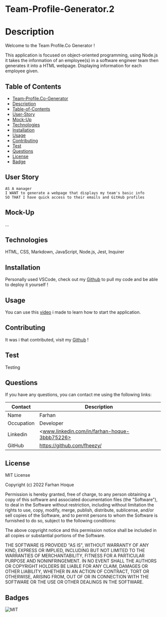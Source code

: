 # Team-Profile-Generator.2
                                                                                                                                                                                                        
# Description 

Welcome to the Team Profile.Co Generator !

This application is focused on object-oriented programming, using Node.js it takes the information of an employee(s) in a software engineer team then generates it into a HTML
webpage. Displaying information for each employee given. 

## Table of Contents 
- [Team-Profile.Co-Generator](#team-profileco-generator)
- [Description](#description)
- [Table-of-Contents](#table-of-contents)
- [User-Story](#user-story)
- [Mock-Up](#mock-up)
- [Technologies](#technologies)
- [Installation](#installation)
- [Usage](#usage)
- [Contributing](#contributing)
- [Test](#test)
- [Questions](#questions)
- [License](#license)
- [Badge](#badges)

## User Story 

~~~
AS A manager
I WANT to generate a webpage that displays my team's basic info
SO THAT I have quick access to their emails and GitHub profiles
~~~

## Mock-Up

...

## Technologies 

HTML, CSS, Markdown, JavaScript, Node.js, Jest, Inquirer

## Installation 

Personally used VSCode, check out my [Github](https://github.com/fheezy/Team-Profile-Generator.2.git) to pull my code and be able to deploy it yourself !

## Usage 

You can use this [video](https://drive.google.com/file/d/1sLjpFQjlc0bDqLuiYoGGrA2EKkaZ6L5m/view) i made to learn how to start the application. 

## Contributing 

It was i that contributed, visit my [Github](https://github.com/fheezy) !

## Test 

Testing 

## Questions 

If you have any questions, you can contact me using the following links:

| Contact | Description |
| --- | --- |
| Name | Farhan |
| Occupation | Developer |
| Linkedin | <www.linkedin.com/in/farhan-hoque-3bbb75226> |
| GitHub | <https://github.com/fheezy/> |

## License 
MIT License

Copyright (c) 2022 Farhan Hoque

Permission is hereby granted, free of charge, to any person obtaining a copy
of this software and associated documentation files (the "Software"), to deal
in the Software without restriction, including without limitation the rights
to use, copy, modify, merge, publish, distribute, sublicense, and/or sell
copies of the Software, and to permit persons to whom the Software is
furnished to do so, subject to the following conditions:

The above copyright notice and this permission notice shall be included in all
copies or substantial portions of the Software.

THE SOFTWARE IS PROVIDED "AS IS", WITHOUT WARRANTY OF ANY KIND, EXPRESS OR
IMPLIED, INCLUDING BUT NOT LIMITED TO THE WARRANTIES OF MERCHANTABILITY,
FITNESS FOR A PARTICULAR PURPOSE AND NONINFRINGEMENT. IN NO EVENT SHALL THE
AUTHORS OR COPYRIGHT HOLDERS BE LIABLE FOR ANY CLAIM, DAMAGES OR OTHER
LIABILITY, WHETHER IN AN ACTION OF CONTRACT, TORT OR OTHERWISE, ARISING FROM,
OUT OF OR IN CONNECTION WITH THE SOFTWARE OR THE USE OR OTHER DEALINGS IN THE
SOFTWARE.

## Badges 

![MIT](https://img.shields.io/badge/License-MIT-blue)

